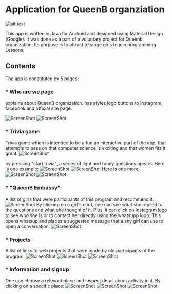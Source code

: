 # Application for QueenB organziation

![alt text](https://github.com/nevosmic/App-QueenB/blob/master/app/src/main/res/drawable-v24/trivia_q9_queenb.png "Logo Title Text 1")

This app is written in Java for Android and designed using Material Design (Google). It was done as a part of a voluntary project for Queenb organization. Its porpuse is to attract teeange girls to join programming Lessons.

## Contents

The app is constituted by 5 pages:

### * Who are we page

explains about QueenB organization. has styles logo buttons to instagram, facebook and official site page.

![ScreenShot](Snapshots/who_are_we1.jpg "Who are we 1")
![ScreenShot](Snapshots/who_are_we2.jpg "Who are we 2")

### * Trivia game

Trivia game which is intended to be a fun an interactive part of the app, that attempts to pass on that computer science is exciting and that women fits it great.
![ScreenShot](Snapshots/trivia_front.jpg "trivia front")

by pressing "start trivia", a series of light and funny questions apears. Here is one example:
![ScreenShot](Snapshots/trivia_q1.jpg "trivia q1")
![ScreenShot](Snapshots/trivia_a1.jpg "trivia a1")
Here is one more:
![ScreenShot](Snapshots/trivia_q3.jpg "trivia q2")
![ScreenShot](Snapshots/trivia_a3.jpg "trivia a2")

### * "QueenB Embassy"

A list of girls that were participants of this program and recommend it.
![ScreenShot](Snapshots/queenb_embassy.jpg "queenb_embassy")
By clicking on a girl's card, one can see what she replied to the questions and what she thought of it. Plus, it can click on Instagram logo to see who she is or to contact her directly using the whatsupp logo. This opens whatsup and places a suggested message that a shy girl can use to open a conversation.
![ScreenShot](Snapshots/embassador.jpg "embassador")

### * Projects
A list of links to web projects that were made by old participants of the program. 
![ScreenShot](Snapshots/projects1.jpg "projects1")
![ScreenShot](Snapshots/projects2.jpg "projects2")
![ScreenShot](Snapshots/projects3.jpg "projects3")

### * Information and signup
One can choose a relevant place and inspect detail about activity in it. By clicking on a specific place:
![ScreenShot](Snapshots/info1.jpg "info1")
![ScreenShot](Snapshots/info2.jpg "info2")
![ScreenShot](Snapshots/info3.jpg "info3")
